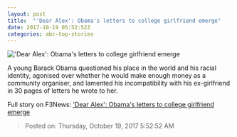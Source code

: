 ```yaml
---
layout: post
title:  "'Dear Alex': Obama's letters to college girlfriend emerge"
date: 2017-10-19 05:52:52Z
categories: abc-top-stories
---
```


!['Dear Alex': Obama's letters to college girlfriend emerge](http://www.abc.net.au/news/image/9067168-1x1-700x700.jpg)

A young Barack Obama questioned his place in the world and his racial identity, agonised over whether he would make enough money as a community organiser, and lamented his incompatibility with his ex-girlfriend in 30 pages of letters he wrote to her.


Full story on F3News: ['Dear Alex': Obama's letters to college girlfriend emerge](http://www.f3nws.com/n/e3NfrC)

> Posted on: Thursday, October 19, 2017 5:52:52 AM
